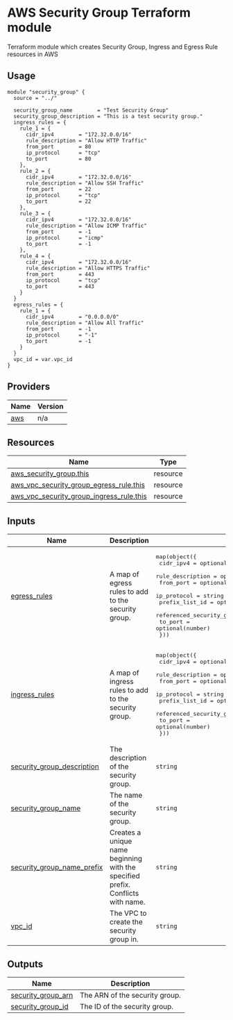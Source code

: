 <!-- BEGIN_TF_DOCS -->

# AWS Security Group Terraform module

Terraform module which creates Security Group, Ingress and Egress Rule resources in AWS

## Usage
```hcl
module "security_group" {
  source = "../"

  security_group_name        = "Test Security Group"
  security_group_description = "This is a test security group."
  ingress_rules = {
    rule_1 = {
      cidr_ipv4        = "172.32.0.0/16"
      rule_description = "Allow HTTP Traffic"
      from_port        = 80
      ip_protocol      = "tcp"
      to_port          = 80
    },
    rule_2 = {
      cidr_ipv4        = "172.32.0.0/16"
      rule_description = "Allow SSH Traffic"
      from_port        = 22
      ip_protocol      = "tcp"
      to_port          = 22
    },
    rule_3 = {
      cidr_ipv4        = "172.32.0.0/16"
      rule_description = "Allow ICMP Traffic"
      from_port        = -1
      ip_protocol      = "icmp"
      to_port          = -1
    },
    rule_4 = {
      cidr_ipv4        = "172.32.0.0/16"
      rule_description = "Allow HTTPS Traffic"
      from_port        = 443
      ip_protocol      = "tcp"
      to_port          = 443
    }
  }
  egress_rules = {
    rule_1 = {
      cidr_ipv4        = "0.0.0.0/0"
      rule_description = "Allow All Traffic"
      from_port        = -1
      ip_protocol      = "-1"
      to_port          = -1
    }
  }
  vpc_id = var.vpc_id
}
```

## Providers

| Name | Version |
|------|---------|
| <a name="provider_aws"></a> [aws](#provider\_aws) | n/a |

## Resources

| Name | Type |
|------|------|
| [aws_security_group.this](https://registry.terraform.io/providers/hashicorp/aws/latest/docs/resources/security_group) | resource |
| [aws_vpc_security_group_egress_rule.this](https://registry.terraform.io/providers/hashicorp/aws/latest/docs/resources/vpc_security_group_egress_rule) | resource |
| [aws_vpc_security_group_ingress_rule.this](https://registry.terraform.io/providers/hashicorp/aws/latest/docs/resources/vpc_security_group_ingress_rule) | resource |
## Inputs

| Name | Description | Type | Default | Required |
|------|-------------|------|---------|:--------:|
| <a name="input_egress_rules"></a> [egress\_rules](#input\_egress\_rules) | A map of egress rules to add to the security group. | <pre>map(object({<br>    cidr_ipv4                    = optional(string)<br>    rule_description             = optional(string)<br>    from_port                    = optional(number)<br>    ip_protocol                  = string<br>    prefix_list_id               = optional(string)<br>    referenced_security_group_id = optional(string)<br>    to_port                      = optional(number)<br>  }))</pre> | `{}` | no |
| <a name="input_ingress_rules"></a> [ingress\_rules](#input\_ingress\_rules) | A map of ingress rules to add to the security group. | <pre>map(object({<br>    cidr_ipv4                    = optional(string)<br>    rule_description             = optional(string)<br>    from_port                    = optional(number)<br>    ip_protocol                  = string<br>    prefix_list_id               = optional(string)<br>    referenced_security_group_id = optional(string)<br>    to_port                      = optional(number)<br>  }))</pre> | `{}` | no |
| <a name="input_security_group_description"></a> [security\_group\_description](#input\_security\_group\_description) | The description of the security group. | `string` | `null` | no |
| <a name="input_security_group_name"></a> [security\_group\_name](#input\_security\_group\_name) | The name of the security group. | `string` | `null` | no |
| <a name="input_security_group_name_prefix"></a> [security\_group\_name\_prefix](#input\_security\_group\_name\_prefix) | Creates a unique name beginning with the specified prefix. Conflicts with name. | `string` | `null` | no |
| <a name="input_vpc_id"></a> [vpc\_id](#input\_vpc\_id) | The VPC to create the security group in. | `string` | `null` | no |
## Outputs

| Name | Description |
|------|-------------|
| <a name="output_security_group_arn"></a> [security\_group\_arn](#output\_security\_group\_arn) | The ARN of the security group. |
| <a name="output_security_group_id"></a> [security\_group\_id](#output\_security\_group\_id) | The ID of the security group. |

<!-- END_TF_DOCS -->